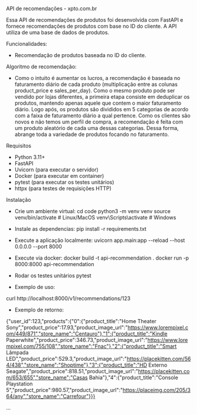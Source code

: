 API de recomendações - xpto.com.br

Essa API de recomendações de produtos foi desenvolvida com FastAPI e fornece
recomendações de produtos com base no ID do cliente. A API utiliza de uma
base de dados de produtos.

Funcionalidades:
- Recomendação de produtos baseada no ID do cliente.

Algoritmo de recomendação:
- Como o intuito é aumentar os lucros, a recomendação é baseada no faturamento
diário de cada produto (multiplicação entre as colunas product_price e 
sales_per_day). Como o mesmo produto pode ser vendido por lojas diferentes, a
primeira etapa consiste em deduplicar os produtos, mantendo apenas aquele que
contem o maior faturamento diário. Logo após, os produtos são divididos em 5 
categorias de acordo com a faixa de faturamento diário a qual pertence.
Como os clientes são novos e não temos um perfil de compra, a recomendação é
feita com um produto aleatório de cada uma dessas categorias.
Dessa forma, abrange toda a variedade de produtos focando no faturamento.

Requisitos
- Python 3.11+
- FastAPI
- Uvicorn (para executar o servidor)
- Docker (para executar em container)
- pytest (para executar os testes unitários)
- httpx (para testes de requisições HTTP)

Instalação
- Crie um ambiente virtual:
cd code
python3 -m venv venv
source venv/bin/activate  # Linux/MacOS
venv\Scripts\activate  # Windows

- Instale as dependencias:
pip install -r requirements.txt

- Execute a aplicação localmente:
uvicorn app.main:app --reload --host 0.0.0.0 --port 8000

- Execute via docker:
docker build -t api-recommendation .
docker run -p 8000:8000 api-recommendation

- Rodar os testes unitários
pytest

- Exemplo de uso:

curl http://localhost:8000/v1/recommendations/123

- Exemplo de retorno:

{"user_id":123,"products":{"0":{"product_title":"Home Theater Sony","product_price":17.93,"product_image_url":"https://www.lorempixel.com/449/871","store_name":"Centauro"},"1":{"product_title":"Kindle Paperwhite","product_price":346.73,"product_image_url":"https://www.lorempixel.com/755/108","store_name":"Fnac"},"2":{"product_title":"Smart Lâmpada LED","product_price":529.3,"product_image_url":"https://placekitten.com/564/438","store_name":"Shoptime"},"3":{"product_title":"HD Externo Seagate","product_price":818.51,"product_image_url":"https://placekitten.com/653/655","store_name":"Casas Bahia"},"4":{"product_title":"Console Playstation 5","product_price":980.57,"product_image_url":"https://placeimg.com/205/364/any","store_name":"Carrefour"}}}


...